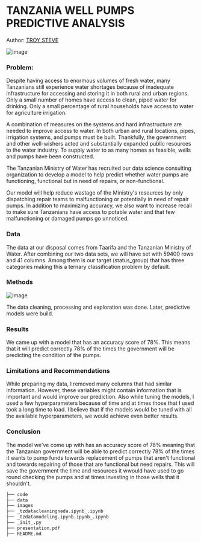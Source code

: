 # TANZANIA WELL PUMPS PREDICTIVE ANALYSIS


Author: [TROY STEVE](https://github.com/01Troy)


![image](./images/House2.jpg)



### Problem:
Despite having access to enormous volumes of fresh water, many Tanzanians still experience water shortages because of inadequate infrastructure for accessing and storing it in both rural and urban regions. Only a small number of homes have access to clean, piped water for drinking. Only a small percentage of rural households have access to water for agriculture irrigation.

A combination of measures on the systems and hard infrastructure are needed to improve access to water. In both urban and rural locations, pipes, irrigation systems, and pumps must be built. Thankfully, the government and other well-wishers acted and substantially expanded public resources to the water industry. To supply water to as many homes as feasible, wells and pumps have been constructed.

The Tanzanian Ministry of Water has recruited our data science consulting organization to develop a model to help predict whether water pumps are functioning, functional but in need of repairs, or non-functional.

Our model will help reduce wastage of the Ministry's resources by only dispatching repair teams to malfunctioning or potentially in need of repair pumps. In addition to maximizing accuracy, we also want to increase recall to make sure Tanzanians have access to potable water and that few malfunctioning or damaged pumps go unnoticed.


### Data
The data at our disposal comes from Taarifa and the Tanzanian Ministry of Water. After combining our two data sets, we will have set with 59400 rows and 41 columns. Among them is our target (status_group) that has three categories making this a ternary classification problem by default.

### Methods


![image](images/heatmap.png)



The data cleaning, processing and exploration was done. Later, predictive models were build.


### Results
We came up with a model that has an accuracy score of 78%. This means that it will predict correctly 78% of the times the government will be predicting the condition of the pumps.


### Limitations and Recommendations
While preparing my data, I removed many columns that had similar information. However, these variables might contain information that is important and would improve our prediction. Also while tuning the models, I used a few hyperparameters because of time and at times those that I used took a long time to load. I believe that if the models would be tuned with all the available hyperparameters, we would achieve even better results.

### Conclusion

The model we've come up with has an accuracy score of 78% meaning that the Tanzanian government will be able to predict correctly 78% of the times it wants to pump funds towards replacement of pumps that aren't functional and towards repairing of those that are functional but need repairs. This will save the government the time and resources it wwould have used to go round checking the pumps and at times investing in those wells that it shouldn't.

```bash
├── code
├── data
├── images
├── _tzdatacleaningneda.ipynb_.ipynb
├── _tzdatamodeling.ipynb.ipynb_.ipynb
├── _init_.py
├── presentation.pdf
├── README.md
 ```

